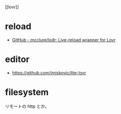 [[lovr]]

# reload

- [GitHub - mcclure/lodr: Live-reload wrapper for Lovr](https://github.com/mcclure/lodr)

# editor

- https://github.com/jmiskovic/lite-lovr

# filesystem

リモートの http とか。
